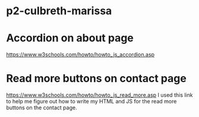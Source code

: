 # p2-culbreth-marissa

# Accordion on about page
https://www.w3schools.com/howto/howto_js_accordion.asp

# Read more buttons on contact page
https://www.w3schools.com/howto/howto_js_read_more.asp
I used this link to help me figure out how to write my HTML and JS for the read more buttons on the contact page.
